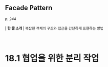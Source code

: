 ## Facade Pattern

<small>*p. 244*</small>

<small>| **한 줄 소개** | 복잡한 객체의 구조와 접근을 간단하게 표현하는 방법 </small>

<br/>

# 18.1 협업을 위한 분리 작업

<br/>